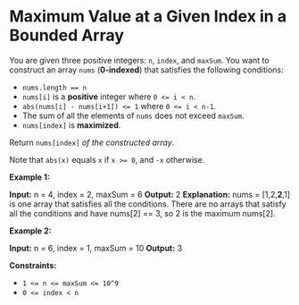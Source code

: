 # Maximum Value at a Given Index in a Bounded Array

You are given three positive integers: `n`, `index`, and `maxSum`. You want to construct an array `nums` (**0-indexed**) that satisfies the following conditions:

* `nums.length == n`
* `nums[i]` is a **positive** integer where `0 <= i < n`.
* `abs(nums[i] - nums[i+1]) <= 1` where `0 <= i < n-1`.
* The sum of all the elements of `nums` does not exceed `maxSum`.
* `nums[index]` is **maximized**.

Return `nums[index]` _of the constructed array_.

Note that `abs(x)` equals `x` if `x >= 0`, and `-x` otherwise.

**Example 1:**

**Input:** n = 4, index = 2,  maxSum = 6
**Output:** 2
**Explanation:** nums = \[1,2,**2**,1\] is one array that satisfies all the conditions.
There are no arrays that satisfy all the conditions and have nums\[2\] == 3, so 2 is the maximum nums\[2\].

**Example 2:**

**Input:** n = 6, index = 1,  maxSum = 10
**Output:** 3

**Constraints:**

* `1 <= n <= maxSum <= 10^9`
* `0 <= index < n`
